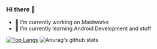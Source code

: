 ### Hi there 👋

<!--
**Skainomi/Skainomi** is a ✨ _special_ ✨ repository because its `README.md` (this file) appears on your GitHub profile.

Here are some ideas to get you started:
-->
- 🔭 I’m currently working on Maidworks
- 🌱 I’m currently learning Android Development and stuff
<!-- - 👯 I’m looking to collaborate on ... 
- 🤔 I’m looking for help with ...
- 💬 Ask me about ...
- 📫 How to reach me: ...
- 😄 Pronouns: ...
- ⚡ Fun fact: -->


[![Top Langs](https://github-readme-stats.vercel.app/api/top-langs/?username=anuraghazra)](https://github.com/Skainomi/github-readme-stats)
![Anurag's github stats](https://github-readme-stats.vercel.app/api?username=Skainomi)
